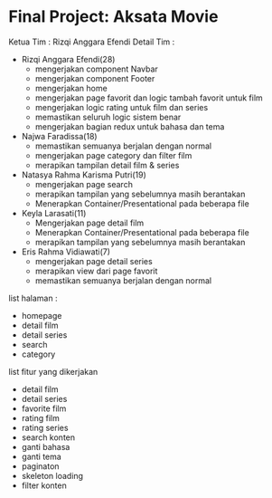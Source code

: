 # Final Project: Aksata Movie

Ketua Tim : Rizqi Anggara Efendi
Detail Tim : 
- Rizqi Anggara Efendi(28)
  - mengerjakan component Navbar
  - mengerjakan component Footer
  - mengerjakan home
  - mengerjakan page favorit dan logic tambah favorit untuk film
  - mengerjakan logic rating untuk film dan series
  - memastikan seluruh logic sistem benar
  - mengerjakan bagian redux untuk bahasa dan tema
- Najwa Faradissa(18)
  - memastikan semuanya berjalan dengan normal
  - mengerjakan page category dan filter film
  - merapikan tampilan detail film & series
- Natasya Rahma Karisma Putri(19)
  - mengerjakan page search
  - merapikan tampilan yang sebelumnya masih berantakan
  - Menerapkan Container/Presentational pada beberapa file
- Keyla Larasati(11)
  - Mengerjakan page detail film
  - Menerapkan Container/Presentational pada beberapa file
  - merapikan tampilan yang sebelumnya masih berantakan
- Eris Rahma Vidiawati(7)
  - mengerjakan page detail series
  - merapikan view dari page favorit
  - memastikan semuanya berjalan dengan normal

list halaman :
- homepage
- detail film
- detail series
- search
- category

list fitur yang dikerjakan 
- detail film
- detail series
- favorite film
- rating film
- rating series
- search konten
- ganti bahasa
- ganti tema
- paginaton
- skeleton loading
- filter konten
